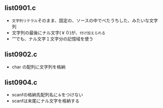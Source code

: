 ## list0901.c
-  `文字列リテラル`そのまま、固定の、ソースの中でべたうちした、みたいな文字列
-  文字列の最後にナル文字(￥０)が、`付け加えられる`
-  ””でも、ナル文字１文字分の記憶域を使う

## list0902.c
-  char の配列に文字列を格納

## list0904.c
-  scanfの格納先配列名に`＆`をつけない
-  scanfは末尾にナル文字を格納する
